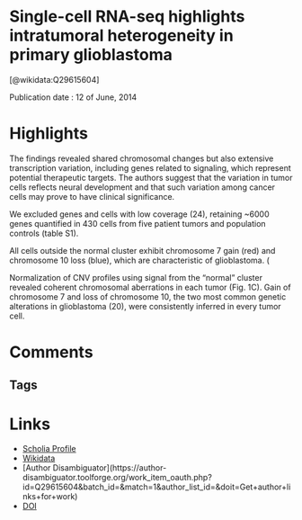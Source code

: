 
Single-cell RNA-seq highlights intratumoral heterogeneity in primary glioblastoma
=================================================================================
  
  [@wikidata:Q29615604]  
  
Publication date : 12 of June, 2014  

# Highlights

The findings revealed shared chromosomal changes but also extensive transcription variation, including genes related to signaling, which represent potential therapeutic targets. The authors suggest that the variation in tumor cells reflects neural development and that such variation among cancer cells may prove to have clinical significance.


We excluded genes and cells with low
coverage (24), retaining ~6000 genes quantified
in 430 cells from five patient tumors and population controls (table S1).

All cells
outside the normal cluster exhibit chromosome 7 gain (red) and chromosome 10
loss (blue), which are characteristic of glioblastoma. (

  Normalization of CNV profiles using signal from
the “normal” cluster revealed coherent chromosomal aberrations in each tumor (Fig. 1C). Gain of
chromosome 7 and loss of chromosome 10, the two
most common genetic alterations in glioblastoma
(20), were consistently inferred in every tumor cell.
# Comments

## Tags

# Links
  
 * [Scholia Profile](https://scholia.toolforge.org/work/Q29615604)  
 * [Wikidata](https://www.wikidata.org/wiki/Q29615604)  
 * [Author Disambiguator](https://author-
disambiguator.toolforge.org/work_item_oauth.php?id=Q29615604&batch_id=&match=1&author_list_id=&doit=Get+author+links+for+work)  
 * [DOI](https://doi.org/10.1126/SCIENCE.1254257)  
